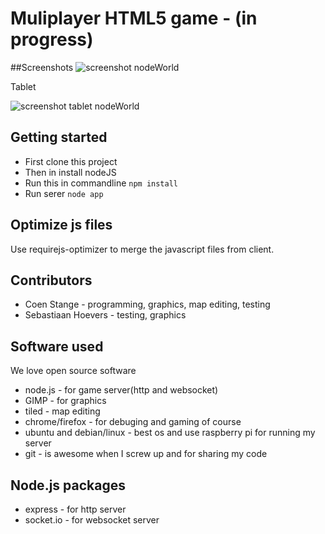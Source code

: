 # Muliplayer HTML5 game - (in progress)

##Screenshots
![screenshot nodeWorld](https://raw.github.com/coens97/nodeWorld/master/screenshot1.png)

Tablet

![screenshot tablet nodeWorld](https://raw.github.com/coens97/nodeWorld/master/screenshot2.png)

## Getting started
* First clone this project
* Then in install nodeJS
* Run this in commandline `npm install`
* Run serer `node app`

## Optimize js files
Use requirejs-optimizer to merge the javascript files from client.

## Contributors
* Coen Stange - programming, graphics, map editing, testing
* Sebastiaan Hoevers - testing, graphics

## Software used
We love open source software
* node.js - for game server(http and websocket)
* GIMP - for graphics
* tiled - map editing
* chrome/firefox - for debuging and gaming of course
* ubuntu and debian/linux - best os and use raspberry pi for running my server 
* git - is awesome when I screw up and for sharing my code

## Node.js packages
* express - for http server
* socket.io - for websocket server
